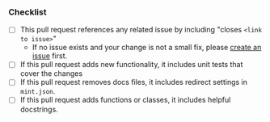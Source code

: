 <!-- 
Thanks for opening a pull request to Prefect! 
If this is your first contribution, please make sure to review our contribution guidelines: https://docs.prefect.io/latest/contributing/overview/
-->

<!-- Include an overview of the proposed changes here -->

### Checklist
<!-- These boxes may be checked after opening the pull request. -->

- [ ] This pull request references any related issue by including "closes `<link to issue>`"
  - If no issue exists and your change is not a small fix, please [create an issue](https://github.com/PrefectHQ/prefect/issues/new/choose) first.
- [ ] If this pull request adds new functionality, it includes unit tests that cover the changes
- [ ] If this pull request removes docs files, it includes redirect settings in `mint.json`.
- [ ] If this pull request adds functions or classes, it includes helpful docstrings.
